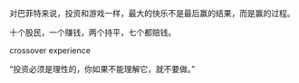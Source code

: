 对巴菲特来说，投资和游戏一样，最大的快乐不是最后赢的结果，而是赢的过程。

十个股民，一个赚钱，两个持平，七个都赔钱。

crossover experience

“投资必须是理性的，你如果不能理解它，就不要做。”



